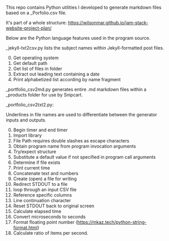 This repo contains Python utilities I developed to generate markdown files based on a _Porfolio.csv file.

It's part of a whole structure:
https://wilsonmar.github.io/jam-stack-website-project-plan/

Below are the Python language features used in the program source.

_jekyll-txt2csv.py lists the subject names within Jekyll-formatted post files.

0. Get operating system
1. Get default path
2. Get list of files in folder
3. Extract out leading text containing a date
4. Print alphabetized list according by name fragment

_portfolio_csv2md.py generates entire .md markdown files within a _products folder for use by Snipcart.

_portfolio_csv2txt2.py:

Underlines in file names are used to differentiate between the generator inputs and outputs.

0. Begin timer and end timer
0. Import library
1. File Path requires double slashes as escape characters
0. Obtain program name from program invocation arguments
1. Try/expect structure
2. Substitute a default value if not specified in program call arguments
0. Determine if file exists
1. Print current time
2. Concatenate text and numbers
3. Create (open) a file for writing 
0. Redirect STDOUT to a file
4. loop through an input CSV file
5. Reference specific columns
0. Line continuation character
1. Reset STDOUT back to original screen
6. Calculate elapsed time
0. Convert microseconds to seconds
0. Format floating point number (https://mkaz.tech/python-string-format.html)
0. Calculate ratio of items per second.

